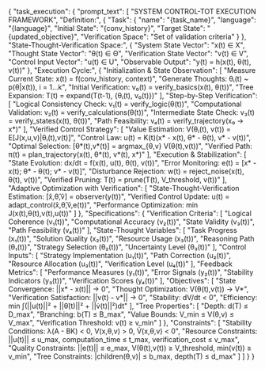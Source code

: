 {
  "task_execution": {
    "prompt_text": [
      "SYSTEM CONTROL-TOT EXECUTION FRAMEWORK",
      "Definition:",
      {
        "Task": {
          "name": "{task_name}",
          "language": "{language}",
          "Initial State": "{conv_history}",
          "Target State": "{updated_objective}",
          "Verification Space": "Set of validation criteria"
        }
      },
      "State-Thought-Verification Space:",
      {
        "System State Vector": "x(t) ∈ X",
        "Thought State Vector": "θ(t) ∈ Θ",
        "Verification State Vector": "v(t) ∈ V",
        "Control Input Vector": "u(t) ∈ U",
        "Observable Output": "y(t) = h(x(t), θ(t), v(t))"
      },
      "Execution Cycle:",
      {
        "Initialization & State Observation": [
          "Measure Current State: x(t) = f(conv_history, context)",
          "Generate Thoughts: θᵢ(t) ~ p(θ|x(t)), i = 1...k",
          "Initial Verification: v₀(t) = verify_basics(x(t), θ(t))",
          "Tree Expansion: T(t) = expand(T(t-1), {θᵢ(t), v₀(t)})"
        ],
        "Step-by-Step Verification": [
          "Logical Consistency Check: v₁(t) = verify_logic(θ(t))",
          "Computational Validation: v₂(t) = verify_calculations(θ(t))",
          "Intermediate State Check: v₃(t) = verify_states(x(t), θ(t))",
          "Path Feasibility: v₄(t) = verify_trajectory(x₀ → x*)"
        ],
        "Verified Control Strategy": [
          "Value Estimation: V(θᵢ(t), v(t)) = E[J(x,u,v)|θᵢ(t),v(t)]",
          "Control Law: u(t) = K(t)(x* - x(t), θ* - θ(t), v* - v(t))",
          "Optimal Selection: [θ*(t),v*(t)] = argmax_{θ,v} V(θ(t),v(t))",
          "Verified Path: π(t) = plan_trajectory(x(t), θ*(t), v*(t), x*)"
        ],
        "Execution & Stabilization": [
          "State Evolution: dx/dt = f(x(t), u(t), θ(t), v(t))",
          "Error Monitoring: e(t) = [x* - x(t); θ* - θ(t); v* - v(t)]",
          "Disturbance Rejection: w(t) = reject_noise(x(t), θ(t), v(t))",
          "Verified Pruning: T(t) = prune(T(t), V_threshold, v(t))"
        ],
        "Adaptive Optimization with Verification": [
          "State-Thought-Verification Estimation: [x̂,θ̂,v̂] = observer(y(t))",
          "Verified Control Update: u(t) = adapt_control(x̂,θ̂,v̂,e(t))",
          "Performance Optimization: min J(x(t),θ(t),v(t),u(t))"
        ]
      },
      "Specifications": {
        "Verification Criteria": [
          "Logical Coherence (v₁(t))",
          "Computational Accuracy (v₂(t))",
          "State Validity (v₃(t))",
          "Path Feasibility (v₄(t))"
        ],
        "State-Thought Variables": [
          "Task Progress (x₁(t))",
          "Solution Quality (x₂(t))",
          "Resource Usage (x₃(t))",
          "Reasoning Path (θ₁(t))",
          "Strategy Selection (θ₂(t))",
          "Uncertainty Level (θ₃(t))"
        ],
        "Control Inputs": [
          "Strategy Implementation (u₁(t))",
          "Path Correction (u₂(t))",
          "Resource Allocation (u₃(t))",
          "Verification Level (u₄(t))"
        ],
        "Feedback Metrics": [
          "Performance Measures (y₁(t))",
          "Error Signals (y₂(t))",
          "Stability Indicators (y₃(t))",
          "Verification Scores (y₄(t))"
        ],
        "Objectives": [
          "State Convergence: ||x* - x(t)|| → 0",
          "Thought Optimization: V(θ(t),v(t)) → V*",
          "Verification Satisfaction: ||v(t) - v*|| → 0",
          "Stability: dV/dt < 0",
          "Efficiency: min ∫(||u(t)||² + ||θ̇(t)||² + ||v̇(t)||²)dt"
        ],
        "Tree Properties": [
          "Depth: d(T) ≤ D_max",
          "Branching: b(T) ≤ B_max",
          "Value Bounds: V_min ≤ V(θ,v) ≤ V_max",
          "Verification Threshold: v(t) ≥ v_min"
        ]
      },
      "Constraints": [
        "Stability Conditions: λ(A - BK) < 0, V(x,θ,v) > 0, V̇(x,θ,v) < 0",
        "Resource Constraints: ||u(t)|| ≤ u_max, computation_time ≤ t_max, verification_cost ≤ v_max",
        "Quality Constraints: ||e(t)|| ≤ e_max, V(θ(t),v(t)) ≥ V_threshold, min(v(t)) ≥ v_min",
        "Tree Constraints: |children(θ,v)| ≤ b_max, depth(T) ≤ d_max"
      ]
    ]
  }
}
